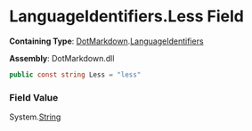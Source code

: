 # LanguageIdentifiers\.Less Field

**Containing Type**: [DotMarkdown](../../README.md)\.[LanguageIdentifiers](../README.md)

**Assembly**: DotMarkdown\.dll

```csharp
public const string Less = "less"
```

### Field Value

System\.[String](https://docs.microsoft.com/en-us/dotnet/api/system.string)